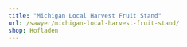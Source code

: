 ```yaml
---
title: "Michigan Local Harvest Fruit Stand"
url: /sawyer/michigan-local-harvest-fruit-stand/
shop: Hofladen
---
```

